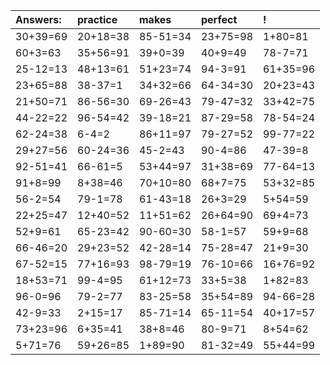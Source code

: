 | Answers: | practice | makes | perfect | ! |
| :--- | :--- | :--- | :--- | :--- |
| 30+39=69 | 20+18=38 | 85-51=34 | 23+75=98 | 1+80=81 | 
| 60+3=63 | 35+56=91 | 39+0=39 | 40+9=49 | 78-7=71 | 
| 25-12=13 | 48+13=61 | 51+23=74 | 94-3=91 | 61+35=96 | 
| 23+65=88 | 38-37=1 | 34+32=66 | 64-34=30 | 20+23=43 | 
| 21+50=71 | 86-56=30 | 69-26=43 | 79-47=32 | 33+42=75 | 
| 44-22=22 | 96-54=42 | 39-18=21 | 87-29=58 | 78-54=24 | 
| 62-24=38 | 6-4=2 | 86+11=97 | 79-27=52 | 99-77=22 | 
| 29+27=56 | 60-24=36 | 45-2=43 | 90-4=86 | 47-39=8 | 
| 92-51=41 | 66-61=5 | 53+44=97 | 31+38=69 | 77-64=13 | 
| 91+8=99 | 8+38=46 | 70+10=80 | 68+7=75 | 53+32=85 | 
| 56-2=54 | 79-1=78 | 61-43=18 | 26+3=29 | 5+54=59 | 
| 22+25=47 | 12+40=52 | 11+51=62 | 26+64=90 | 69+4=73 | 
| 52+9=61 | 65-23=42 | 90-60=30 | 58-1=57 | 59+9=68 | 
| 66-46=20 | 29+23=52 | 42-28=14 | 75-28=47 | 21+9=30 | 
| 67-52=15 | 77+16=93 | 98-79=19 | 76-10=66 | 16+76=92 | 
| 18+53=71 | 99-4=95 | 61+12=73 | 33+5=38 | 1+82=83 | 
| 96-0=96 | 79-2=77 | 83-25=58 | 35+54=89 | 94-66=28 | 
| 42-9=33 | 2+15=17 | 85-71=14 | 65-11=54 | 40+17=57 | 
| 73+23=96 | 6+35=41 | 38+8=46 | 80-9=71 | 8+54=62 | 
| 5+71=76 | 59+26=85 | 1+89=90 | 81-32=49 | 55+44=99 | 
